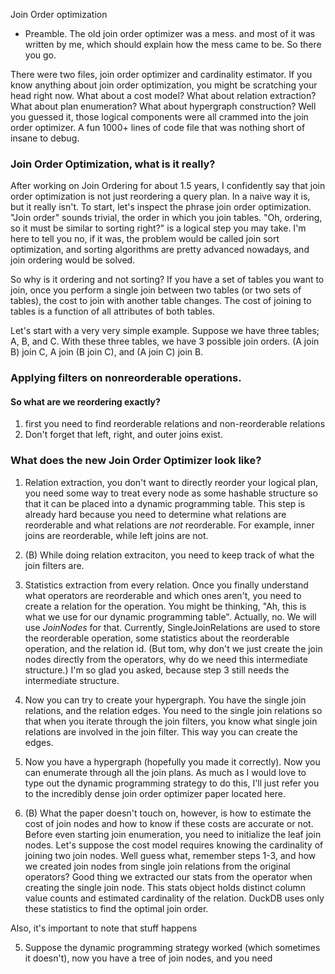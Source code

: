 
Join Order optimization

- Preamble. The old join order optimizer was a mess. and most of it was written by me, which should explain how the mess came to be. So there you go.

There were two files, join order optimizer and cardinality estimator. If you know anything about join order optimization, you might be scratching your head right now. What about a cost model? What about relation extraction? What about plan enumeration? What about hypergraph construction? Well you guessed it, those logical components were all crammed into the join order optimizer. A fun 1000+ lines of code file that was nothing short of insane to debug.

### Join Order Optimization, what is it really?

After working on Join Ordering for about 1.5 years, I confidently say that join order optimization is not just reordering a query plan. In a naive way it is, but it really isn't. To start, let's inspect the phrase join order optimization. "Join order" sounds trivial, the order in which you join tables. "Oh, ordering, so it must be similar to sorting right?" is a logical step you may take. I'm here to tell you no, if it was, the problem would be called join sort optimization, and sorting algorithms are pretty advanced nowadays, and join ordering would be solved. 

So why is it ordering and not sorting? If you have a set of tables you want to join, once you perform a single join between two tables (or two sets of tables), the cost to join with another table changes. The cost of joining to tables is a function of all attributes of both tables. 

Let's start with a very very simple example. Suppose we have three tables; A, B, and C. With these three tables, we have 3 possible join orders. (A join B) join C, A join (B join C), and (A join C) join B. 


### Applying filters on nonreorderable operations.

#### So what are we reordering exactly?
1. first you need to find reorderable relations and non-reorderable  relations
2. Don't forget that left, right, and outer joins exist.


### What does the new Join Order Optimizer look like?

1. Relation extraction, you don't want to directly reorder your logical plan, you need some way to treat every node as some hashable structure so that it can be placed into a dynamic programming table. This step is already hard because you need to determine what relations are reorderable and what relations are *not* reorderable. For example, inner joins are reorderable, while left joins are not. 

1. (B) While doing relation extraciton, you need to keep track of what the join filters are. 

2. Statistics extraction from every relation. Once you finally understand what operators are reorderable and which ones aren't, you need to create a relation for the operation. You might be thinking, "Ah, this is what we use for our dynamic programming table". Actually, no. We will use *JoinNodes* for that. Currently, SingleJoinRelations are used to store the reorderable operation, some statistics about the reorderable operation, and the relation id. (But tom, why don't we just create the join nodes directly from the operators, why do we need this intermediate structure.) I'm so glad you asked, because step 3 still needs the intermediate structure.


3. Now you can try to create your hypergraph. You have the single join relations, and the relation edges. You need to the single join relations so that when you iterate through the join filters, you know what single join relations are involved in the join filter. This way you can create the edges. 

4. Now you have a hypergraph (hopefully you made it correctly). Now you can enumerate through all the join plans. As much as I would love to type out the dynamic programming strategy to do this, I'll just refer you to the incredibly dense join order optimizer paper located here.

4. (B) What the paper doesn't touch on, however, is how to estimate the cost of join nodes and how to know if these costs are accurate or not. Before even starting join enumeration, you need to initialize the leaf join nodes. Let's suppose the cost model requires knowing the cardinality of joining two join nodes. Well guess what, remember steps 1-3, and how we created join nodes from single join relations from the original operators? Good thing we extracted our stats from the operator when creating the single join node. This stats object holds distinct column value counts and estimated cardinality of the relation. DuckDB uses only these statistics to find the optimal join order.

Also, it's important to note that stuff happens

5. Suppose the dynamic programming strategy worked (which sometimes it doesn't), now you have a tree of join nodes, and you need 